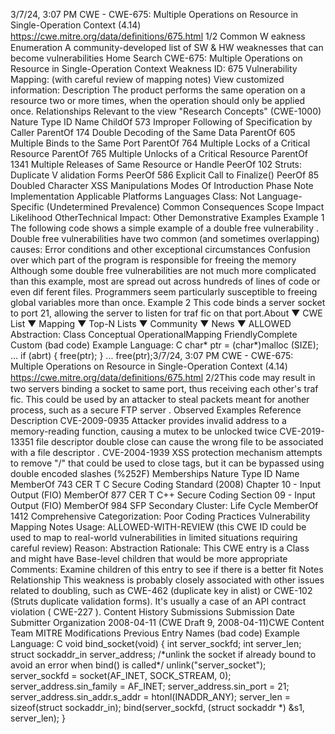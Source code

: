 3/7/24, 3:07 PM CWE - CWE-675: Multiple Operations on Resource in Single-Operation Context (4.14)
https://cwe.mitre.org/data/deﬁnitions/675.html 1/2
Common W eakness Enumeration
A community-developed list of SW & HW weaknesses that can become
vulnerabilities
Home Search
CWE-675: Multiple Operations on Resource in Single-Operation Context
Weakness ID: 675
Vulnerability Mapping: (with careful review of mapping notes)
View customized information:
 Description
The product performs the same operation on a resource two or more times, when the operation should only be applied once.
 Relationships
 Relevant to the view "Research Concepts" (CWE-1000)
Nature Type ID Name
ChildOf 573 Improper Following of Specification by Caller
ParentOf 174 Double Decoding of the Same Data
ParentOf 605 Multiple Binds to the Same Port
ParentOf 764 Multiple Locks of a Critical Resource
ParentOf 765 Multiple Unlocks of a Critical Resource
ParentOf 1341 Multiple Releases of Same Resource or Handle
PeerOf 102 Struts: Duplicate V alidation Forms
PeerOf 586 Explicit Call to Finalize()
PeerOf 85 Doubled Character XSS Manipulations
 Modes Of Introduction
Phase Note
Implementation
 Applicable Platforms
Languages
Class: Not Language-Specific (Undetermined Prevalence)
 Common Consequences
Scope Impact Likelihood
OtherTechnical Impact: Other
 Demonstrative Examples
Example 1
The following code shows a simple example of a double free vulnerability .
Double free vulnerabilities have two common (and sometimes overlapping) causes:
Error conditions and other exceptional circumstances
Confusion over which part of the program is responsible for freeing the memory
Although some double free vulnerabilities are not much more complicated than this example, most are spread out across hundreds of
lines of code or even dif ferent files. Programmers seem particularly susceptible to freeing global variables more than once.
Example 2
This code binds a server socket to port 21, allowing the server to listen for traf fic on that port.About ▼ CWE List ▼ Mapping ▼ Top-N Lists ▼ Community ▼ News ▼
ALLOWED
Abstraction: Class
Conceptual OperationalMapping
FriendlyComplete Custom
(bad code) Example Language: C 
char\* ptr = (char\*)malloc (SIZE);
...
if (abrt) {
free(ptr);
}
...
free(ptr);3/7/24, 3:07 PM CWE - CWE-675: Multiple Operations on Resource in Single-Operation Context (4.14)
https://cwe.mitre.org/data/deﬁnitions/675.html 2/2This code may result in two servers binding a socket to same port, thus receiving each other's traf fic. This could be used by an
attacker to steal packets meant for another process, such as a secure FTP server .
 Observed Examples
Reference Description
CVE-2009-0935 Attacker provides invalid address to a memory-reading function, causing a mutex to be unlocked twice
CVE-2019-13351 file descriptor double close can cause the wrong file to be associated with a file descriptor .
CVE-2004-1939 XSS protection mechanism attempts to remove "/" that could be used to close tags, but it can be
bypassed using double encoded slashes (%252F)
 Memberships
Nature Type ID Name
MemberOf 743 CER T C Secure Coding Standard (2008) Chapter 10 - Input Output (FIO)
MemberOf 877 CER T C++ Secure Coding Section 09 - Input Output (FIO)
MemberOf 984 SFP Secondary Cluster: Life Cycle
MemberOf 1412 Comprehensive Categorization: Poor Coding Practices
 Vulnerability Mapping Notes
Usage: ALLOWED-WITH-REVIEW
(this CWE ID could be used to map to real-world vulnerabilities in limited situations requiring careful review)
Reason: Abstraction
Rationale:
This CWE entry is a Class and might have Base-level children that would be more appropriate
Comments:
Examine children of this entry to see if there is a better fit
 Notes
Relationship
This weakness is probably closely associated with other issues related to doubling, such as CWE-462 (duplicate key in alist) or
CWE-102 (Struts duplicate validation forms). It's usually a case of an API contract violation ( CWE-227 ).
 Content History
 Submissions
Submission Date Submitter Organization
2008-04-11
(CWE Draft 9, 2008-04-11)CWE Content Team MITRE
 Modifications
 Previous Entry Names
(bad code) Example Language: C 
void bind\_socket(void) {
int server\_sockfd;
int server\_len;
struct sockaddr\_in server\_address;
/\*unlink the socket if already bound to avoid an error when bind() is called\*/
unlink("server\_socket");
server\_sockfd = socket(AF\_INET, SOCK\_STREAM, 0);
server\_address.sin\_family = AF\_INET;
server\_address.sin\_port = 21;
server\_address.sin\_addr.s\_addr = htonl(INADDR\_ANY);
server\_len = sizeof(struct sockaddr\_in);
bind(server\_sockfd, (struct sockaddr \*) &s1, server\_len);
}